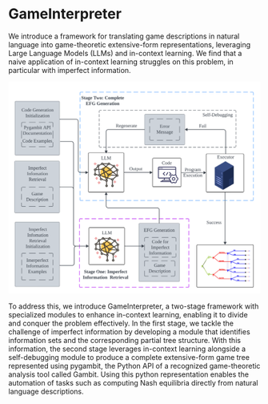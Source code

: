 # GameInterpreter
We introduce a framework for translating game descriptions in natural language into game-theoretic extensive-form representations, leveraging Large Language Models (LLMs) and in-context learning. We find that a naive application of in-context learning struggles on this problem, in particular with imperfect information. 

<p align="center">
<img src="Image/Full_Pipeline.png" width="600" >
</p>

To address this, we introduce GameInterpreter, a two-stage framework with specialized modules to enhance in-context learning, enabling it to divide and conquer the problem effectively. In the first stage, we tackle the challenge of imperfect information by developing a module that identifies information sets and the corresponding partial tree structure.  With this information, the second stage leverages in-context learning alongside a self-debugging module to produce a complete extensive-form game tree represented using pygambit, the Python API of a recognized game-theoretic analysis tool called Gambit. Using this python representation enables the automation of tasks such as computing Nash equilibria directly from natural language descriptions. 
